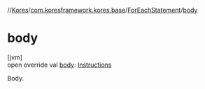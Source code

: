 //[Kores](../../../index.md)/[com.koresframework.kores.base](../index.md)/[ForEachStatement](index.md)/[body](body.md)

# body

[jvm]\
open override val [body](body.md): [Instructions](../../com.koresframework.kores/-instructions/index.md)

Body.
